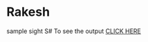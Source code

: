 # Rakesh
sample sight
S# To see the output [CLICK HERE](https://siddartha19.github.io/Coursera-HTML-CSS-and-JavaScript-for-Web-Developers/Assignments/module-3/index.html)

